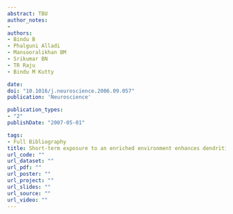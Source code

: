 ```yaml
---
abstract: TBU
author_notes:
- 
authors:
- Bindu B
- Phalguni Alladi
- Mansooralikhan BM
- Srikumar BN
- TR Raju
- Bindu M Kutty

date: 
doi: "10.1016/j.neuroscience.2006.09.057"
publication: 'Neuroscience'

publication_types:
- "2"
publishDate: "2007-05-01"

tags:
- Full Bibliography
title: Short-term exposure to an enriched environment enhances dendritic branching but not brain-derived neurotrophic factor expression in the hippocampus of rats with ventral subicular lesions
url_code: ""
url_dataset: ""
url_pdf: ""
url_poster: ""
url_project: ""
url_slides: ""
url_source: ""
url_video: ""
---
```

